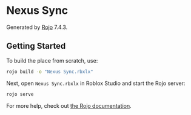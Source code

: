 # Nexus Sync
Generated by [Rojo](https://github.com/rojo-rbx/rojo) 7.4.3.

## Getting Started
To build the place from scratch, use:

```bash
rojo build -o "Nexus Sync.rbxlx"
```

Next, open `Nexus Sync.rbxlx` in Roblox Studio and start the Rojo server:

```bash
rojo serve
```

For more help, check out [the Rojo documentation](https://rojo.space/docs).